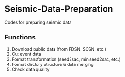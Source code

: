 # Seismic-Data-Preparation
Codes for preparing seismic data <br>

## Functions  
1. Download public data (from FDSN, SCSN, etc.)  
2. Cut event data  
3. Format transformation (seed2sac, miniseed2sac, etc.)  
4. Format dirctory structure & data merging  
5. Check data quality  
